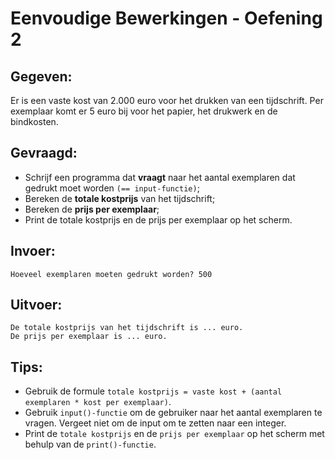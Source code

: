 # Eenvoudige Bewerkingen - Oefening 2

## Gegeven:

Er is een vaste kost van 2.000 euro voor het drukken van een tijdschrift. Per exemplaar komt er 5 euro bij voor het papier, het drukwerk en de bindkosten.

## Gevraagd:

* Schrijf een programma dat **vraagt** naar het aantal exemplaren dat gedrukt moet worden `(== input-functie)`; 
* Bereken de **totale kostprijs** van het tijdschrift;
* Bereken de **prijs per exemplaar**;
* Print de totale kostprijs en de prijs per exemplaar op het scherm.

## Invoer: 
```
Hoeveel exemplaren moeten gedrukt worden? 500
```
## Uitvoer: 
```
De totale kostprijs van het tijdschrift is ... euro.
De prijs per exemplaar is ... euro.
```

## Tips:
* Gebruik de formule `totale kostprijs = vaste kost + (aantal exemplaren * kost per exemplaar)`.
* Gebruik `input()-functie` om de gebruiker naar het aantal exemplaren te vragen. Vergeet niet om de input om te zetten naar een integer.
* Print de `totale kostprijs` en de `prijs per exemplaar` op het scherm met behulp van de `print()-functie`. 
